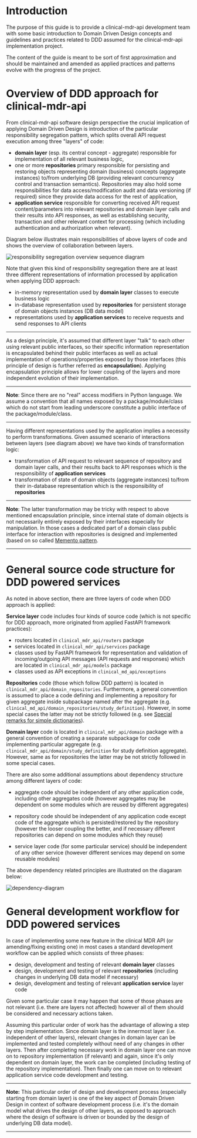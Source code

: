 # Introduction

The purpose of this guide is to provide a clinical-mdr-api development team with some basic introduction to Domain Driven
Design concepts and guidelines and practices related to DDD assumed for the clinical-mdr-api implementation project.

The content of the guide is meant to be sort of first approximation and should be maintained and amended as applied practices
and patterns evolve with the progress of the project.

# Overview of DDD approach for clinical-mdr-api

From clinical-mdr-api software design perspective the crucial implication of applying Domain Driven Design is
introduction of the particular responsibility segregation pattern, which splits overall API request execution among
three "layers" of code:
* **domain layer** (esp. its central concept - aggregate) responsible for implementation of all relevant
  business logic,
* one or more **repositories** primary responsible for persisting and restoring objects representing domain (business) 
  concepts (aggregate instances) to/from underlying DB (providing relevant concurrency control and transaction semantics). 
  Repositories may also hold some responsibilities for data access/modification
  audit and data versioning (if required) since they provide data access for the rest of application,
* **application service** responsible for converting received API request content/parameters into relevant repositories and
  domain layer calls and their results into API responses, as well as establishing security, transaction and other
  relevant context for processing (which including authentication and authorization when relevant).

Diagram below illustrates main responsibilities of above layers of code and shows the overview of collaboration
between layers.

![responsibility segregation overview sequence diagram](ddd_responsibility_segregation_overview.png)

Note that given this kind of responsibility segregation there are at least three different representations of 
information processed by application when applying DDD approach:
* in-memory representation used by **domain layer** classes to execute business logic
* in-database representation used by **repositories** for persistent storage of domain objects instances (DB data model)
* representations used by **application services** to receive requests and send responses to API clients

---

As a design principle, it's assumed that different layer "talk" to each other using relevant public interfaces, 
so their specific 
information representation is encapsulated behind their public interfaces as well as actual implementation of 
operations/properties exposed by those interfaces (this principle of design is further referred 
as **encapsulation**). Applying encapsulation principle allows for lower coupling of the layers and more
independent evolution of their implementation.

---

**Note**: Since there are no "real" access modifiers in Python language. We assume a convention that all names exposed
by a package/module/class which do not start from leading underscore constitute a public interface of the package/module/class.

---

Having different representations used by the application implies a necessity to perform transformations. Given assumed
scenario of interactions between layers (see diagram above) we have two kinds of transformation logic:
* transformation of API request to relevant sequence of repository and domain layer calls, and their results back to API responses
  which is the responsibility of **application services**
* transformation of state of domain objects (aggregate instances) to/from their in-database representation which is the
  responsibility of **repositories**
  
---

**Note**: The latter transformation may be tricky with respect to above mentioned encapsulation principle, since
internal state of domain objects is not necessarily entirely exposed by their interfaces especially for manipulation.
In those cases a dedicated part of a domain class public interface for interaction with repositories is designed 
and implemented (based on so called [Memento pattern](https://en.wikipedia.org/wiki/Memento_pattern).

---

# General source code structure for DDD powered services

As noted in above section, there are three layers of code when DDD approach is applied:

**Service layer** code includes four kinds of source code (which is not specific for DDD approach, more originated from
applied FastAPI framework practices):
* routers located in `clinical_mdr_api/routers` package
* services located in `clinical_mdr_api/services` package
* classes used by FastAPI framework for representation and validation of incoming/outgoing API messages 
  (API requests and responses) which are located in `clinical_mdr_api/models` package
* classes used as API exceptions in `clinical_md_api/exceptions`

**Repositories** code (those which follow DDD pattern) is located in `clinical_mdr_api/domain_repositories`. 
Furthermore, a general convention is assumed to place a code defining and implementing a repository for given aggregate inside
subpackage named after the aggregate (e.g. `clinical_md_api/domain_repositories/study_definition`). However, in some
special cases the latter may not be strictly followed (e.g. see 
[Special remarks for simple dictionaries](#special-remarks-for-simple-dictionaries)). 

**Domain layer** code is located in `clinical_mdr_api/domain` package with a general convention of creating a separate 
subpackage for code implementing particular aggregate (e.g. `clinical_mdr_api/domain/study_definition` for study 
definition aggregate). However, same as for repositories the latter may be not strictly followed in some special cases.

There are also some additional assumptions about dependency structure among different layers of code:

* aggregate code should be independent of any other application code, including other aggregates code 
  (however aggregates may be dependent on some modules which are reused by different aggregates)
  
* repository code should be independent of any application code except code of the aggregate which is 
  persisted/restored by the repository (however the looser coupling the better, and if necessary different repositories 
  can depend on some modules which they reuse)
  
* service layer code (for some particular service) should be independent of any other service 
  (however different services may depend on some reusable modules)
  
The above dependency related principles are illustrated on the diagaram below:

![dependency-diagram](dependency-graph.png)

# General development workflow for DDD powered services

In case of implementing some new feature in the clinical MDR API (or amending/fixing existing one) in most cases
a standard development workflow can be applied which consists of three phases:

* design, development and testing of relevant **domain layer** classes
* design, development and testing of relevant **repositories** (including changes in underlying DB 
  data model if necessary)
* design, development and testing of relevant **application service** layer code

Given some particular case it may happen that some of those phases are not relevant (i.e. there are layers not affected) 
however all of them should be considered and necessary actions taken.

Assuming this particular order of work has the advantage of allowing a step by step implementation. 
Since domain layer is the innermost layer
(i.e. independent of other layers), relevant changes in domain layer can be implemented and tested completely without 
need of any changes in other layers. Then after completing necessary work in domain layer one can move on to repository
implementation (if relevant) and again, since it's only dependent on domain layer, the work can be completed (including 
testing of the repository implementation). Then finally one can move on to relevant application service code development
and testing.

---

**Note:** This particular order of design and development process (especially starting from domain layer) is one of the
key aspect of Domain Driven Design in context of software development process (i.e. it's the domain model what drives 
the design of other layers, as opposed to approach where the design of software is driven or bounded by the design of 
underlying DB data model).

---